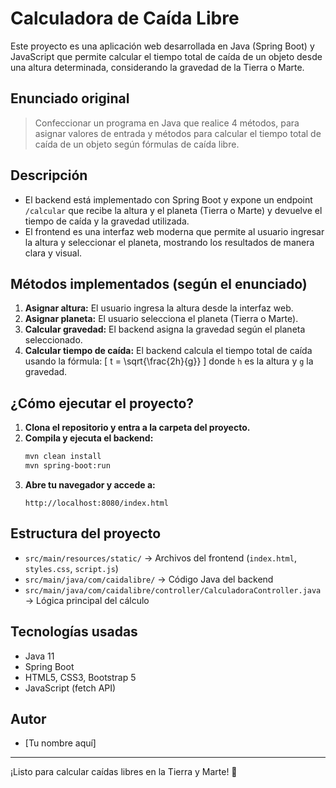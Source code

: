 # Calculadora de Caída Libre

Este proyecto es una aplicación web desarrollada en Java (Spring Boot) y JavaScript que permite calcular el tiempo total de caída de un objeto desde una altura determinada, considerando la gravedad de la Tierra o Marte.

## Enunciado original
> Confeccionar un programa en Java que realice 4 métodos, para asignar valores de entrada y métodos para calcular el tiempo total de caída de un objeto según fórmulas de caída libre.

## Descripción
- El backend está implementado con Spring Boot y expone un endpoint `/calcular` que recibe la altura y el planeta (Tierra o Marte) y devuelve el tiempo de caída y la gravedad utilizada.
- El frontend es una interfaz web moderna que permite al usuario ingresar la altura y seleccionar el planeta, mostrando los resultados de manera clara y visual.

## Métodos implementados (según el enunciado)
1. **Asignar altura:** El usuario ingresa la altura desde la interfaz web.
2. **Asignar planeta:** El usuario selecciona el planeta (Tierra o Marte).
3. **Calcular gravedad:** El backend asigna la gravedad según el planeta seleccionado.
4. **Calcular tiempo de caída:** El backend calcula el tiempo total de caída usando la fórmula:
   \[
   t = \sqrt{\frac{2h}{g}}
   \]
   donde `h` es la altura y `g` la gravedad.

## ¿Cómo ejecutar el proyecto?
1. **Clona el repositorio y entra a la carpeta del proyecto.**
2. **Compila y ejecuta el backend:**
   ```bash
   mvn clean install
   mvn spring-boot:run
   ```
3. **Abre tu navegador y accede a:**
   ```
   http://localhost:8080/index.html
   ```

## Estructura del proyecto
- `src/main/resources/static/` → Archivos del frontend (`index.html`, `styles.css`, `script.js`)
- `src/main/java/com/caidalibre/` → Código Java del backend
- `src/main/java/com/caidalibre/controller/CalculadoraController.java` → Lógica principal del cálculo

## Tecnologías usadas
- Java 11
- Spring Boot
- HTML5, CSS3, Bootstrap 5
- JavaScript (fetch API)

## Autor
- [Tu nombre aquí]

---
¡Listo para calcular caídas libres en la Tierra y Marte! 🚀 